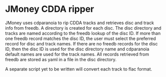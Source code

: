 # JMoney CDDA ripper

JMoney uses cdparanoia to rip CDDA tracks and retrieves disc and track info
from freedb.  A directory is created for each disc.  The disc directory and
tracks are named according to the freedb lookup of the disc ID.  If more than
one freedb record matches the disc ID, the user must select the preferred
record for disc and track names.  If there are no freedb records for the disc
ID, then the disc ID is used for the disc directory name and cdparanoia default
names are used for the track names.  All records retrieved from freedb are
stored as yaml in a file in the disc directory.

A separate script yet to be written will convert each track to flac format.
